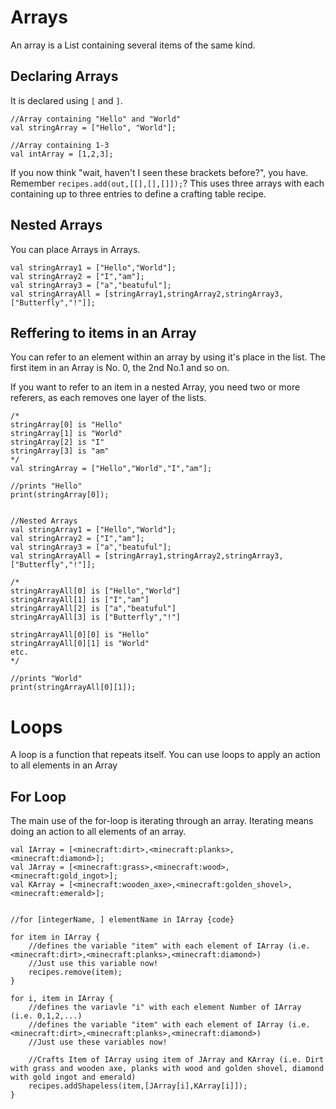 # Arrays

An array is a List containing several items of the same kind. 


## Declaring Arrays
It is declared using ```[``` and ```]```.
```
//Array containing "Hello" and "World"
val stringArray = ["Hello", "World"];

//Array containing 1-3
val intArray = [1,2,3];
```

If you now think "wait, haven't I seen these brackets before?", you have.
Remember ```recipes.add(out,[[],[],[]]);```?
This uses three arrays with each containing up to three entries to define a crafting table recipe.

## Nested Arrays
You can place Arrays in Arrays.

```
val stringArray1 = ["Hello","World"];
val stringArray2 = ["I","am"];
val stringArray3 = ["a","beatuful"];
val stringArrayAll = [stringArray1,stringArray2,stringArray3,["Butterfly","!"]];
```

## Reffering to items in an Array
You can refer to an element within an array by using it's place in the list.
The first item in an Array is No. 0, the 2nd No.1 and so on.

If you want to refer to an item in a nested Array, you need two or more referers, as each removes one layer of the lists.

```
/*
stringArray[0] is "Hello"
stringArray[1] is "World"
stringArray[2] is "I"
stringArray[3] is "am"
*/
val stringArray = ["Hello","World","I","am"];

//prints "Hello"
print(stringArray[0]);


//Nested Arrays
val stringArray1 = ["Hello","World"];
val stringArray2 = ["I","am"];
val stringArray3 = ["a","beatuful"];
val stringArrayAll = [stringArray1,stringArray2,stringArray3,["Butterfly","!"]];

/*
stringArrayAll[0] is ["Hello","World"]
stringArrayAll[1] is ["I","am"]
stringArrayAll[2] is ["a","beatuful"]
stringArrayAll[3] is ["Butterfly","!"]

stringArrayAll[0][0] is "Hello"
stringArrayAll[0][1] is "World"
etc.
*/

//prints "World"
print(stringArrayAll[0][1]);
```


# Loops
A loop is a function that repeats itself. You can use loops to apply an action to all elements in an Array

## For Loop
The main use of the for-loop is iterating through an array. Iterating means doing an action to all elements of an array.
```
val IArray = [<minecraft:dirt>,<minecraft:planks>,<minecraft:diamond>];
val JArray = [<minecraft:grass>,<minecraft:wood>,<minecraft:gold_ingot>];
val KArray = [<minecraft:wooden_axe>,<minecraft:golden_shovel>,<minecraft:emerald>];


//for [integerName, ] elementName in IArray {code}

for item in IArray {
	//defines the variable "item" with each element of IArray (i.e. <minecraft:dirt>,<minecraft:planks>,<minecraft:diamond>)
	//Just use this variable now!
	recipes.remove(item);
}

for i, item in IArray {
	//defines the variavle "i" with each element Number of IArray (i.e. 0,1,2,...)
	//defines the variable "item" with each element of IArray (i.e. <minecraft:dirt>,<minecraft:planks>,<minecraft:diamond>)
	//Just use these variables now!

	//Crafts Item of IArray using item of JArray and KArray (i.e. Dirt with grass and wooden axe, planks with wood and golden shovel, diamond with gold ingot and emerald)
	recipes.addShapeless(item,[JArray[i],KArray[i]]);
}
```